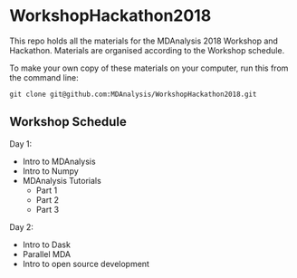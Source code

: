 # WorkshopHackathon2018

This repo holds all the materials for the MDAnalysis 2018 Workshop and Hackathon.
Materials are organised according to the Workshop schedule.

To make your own copy of these materials on your computer, run this from the command line:
```
git clone git@github.com:MDAnalysis/WorkshopHackathon2018.git
```

## Workshop Schedule

Day 1:
 - Intro to MDAnalysis
 - Intro to Numpy
 - MDAnalysis Tutorials
   - Part 1
   - Part 2
   - Part 3
 
Day 2:
 - Intro to Dask
 - Parallel MDA
 - Intro to open source development
 
